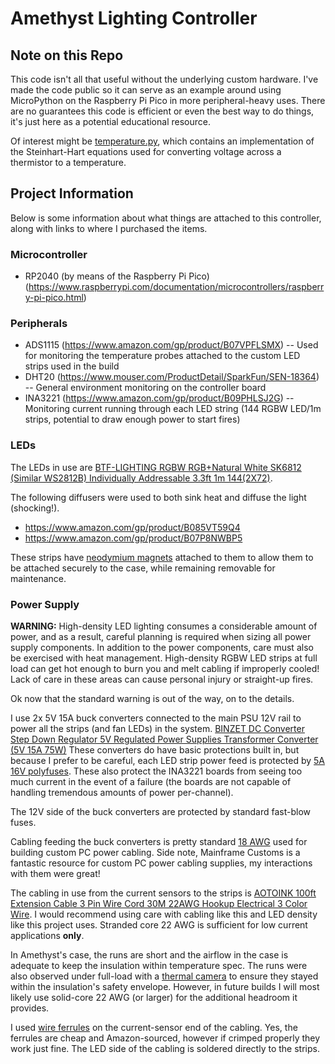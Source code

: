 # Amethyst Lighting Controller

## Note on this Repo

This code isn't all that useful without the underlying custom hardware. I've made the code public so it can
serve as an example around using MicroPython on the Raspberry Pi Pico in more peripheral-heavy uses. There are no 
guarantees this code is efficient or even the best way to do things, it's just here as a potential educational resource.

Of interest might be [temperature.py](src/temperature.py), which contains an implementation of the Steinhart-Hart 
equations used for converting voltage across a thermistor to a temperature.

## Project Information

Below is some information about what things are attached to this controller, along with links to where I purchased the
items.

### Microcontroller

* RP2040 (by means of the Raspberry Pi Pico) (https://www.raspberrypi.com/documentation/microcontrollers/raspberry-pi-pico.html)

### Peripherals

* ADS1115 (https://www.amazon.com/gp/product/B07VPFLSMX) -- Used for monitoring the temperature probes attached to the custom LED strips used in the build
* DHT20 (https://www.mouser.com/ProductDetail/SparkFun/SEN-18364) -- General environment monitoring on the controller board
* INA3221 (https://www.amazon.com/gp/product/B09PHLSJ2G) -- Monitoring current running through each LED string (144 RGBW LED/1m strips, potential to draw enough power to start fires)

### LEDs

The LEDs in use are [BTF-LIGHTING RGBW RGB+Natural White SK6812 (Similar WS2812B) Individually Addressable 3.3ft 1m 144(2X72)](https://www.amazon.com/gp/product/B01N0MA316).

The following diffusers were used to both sink heat and diffuse the light (shocking!).

* https://www.amazon.com/gp/product/B085VT59Q4
* https://www.amazon.com/gp/product/B07P8NWBP5

These strips have [neodymium magnets](https://www.mcmaster.com/catalog/128/3833) attached to them to allow them to be
attached securely to the case, while remaining removable for maintenance.

### Power Supply

**WARNING:** High-density LED lighting consumes a considerable amount of power, and as a result, careful planning is 
required when sizing all power supply components. In addition to the power components, care must also be exercised with 
heat management. High-density RGBW LED strips at full load can get hot enough to burn you and melt cabling if improperly 
cooled! Lack of care in these areas can cause personal injury or straight-up fires.

Ok now that the standard warning is out of the way, on to the details.

I use 2x 5V 15A buck converters connected to the main PSU 12V rail to power all the strips (and fan LEDs) in the system.
[BINZET DC Converter Step Down Regulator 5V Regulated Power Supplies Transformer Converter (5V 15A 75W)](https://www.amazon.com/gp/product/B08Q3LZBZH)
These converters do have basic protections built in, but because I prefer to be careful, each LED strip power feed is
protected by [5A 16V polyfuses](https://www.mouser.com/ProductDetail/Littelfuse/16R500GU). These also protect the 
INA3221 boards from seeing too much current in the event of a failure (the boards are not capable of handling
tremendous amounts of power per-channel).

The 12V side of the buck converters are protected by standard fast-blow fuses.

Cabling feeding the buck converters is pretty standard [18 AWG](https://mainframecustom.com/product-category/cable-sleeving/wire/18awg/) used for building custom PC power cabling. 
Side note, Mainframe Customs is a fantastic resource for custom PC power cabling supplies, my interactions with them 
were great!

The cabling in use from the current sensors to the strips is [AOTOINK 100ft Extension Cable 3 Pin Wire Cord 30M 22AWG Hookup Electrical 3 Color Wire](https://www.amazon.com/gp/product/B08JTZKN4M).
I would recommend using care with cabling like this and LED density like this project uses. Stranded core 22 AWG is 
sufficient for low current applications __only__.

In Amethyst's case, the runs are short and the airflow in the case is adequate to keep the insulation within 
temperature spec. The runs were also observed under full-load with a [thermal camera](https://www.amazon.com/HIKMICRO-Resolution-Measurement-4%C2%B0F-1022%C2%B0F-Temperature/dp/B09FTFHTPR) to ensure they stayed within the
insulation's safety envelope. However, in future builds I will most likely use solid-core 22 AWG (or larger) for the 
additional headroom it provides.

I used [wire ferrules](https://www.amazon.com/gp/product/B07PJK2VNT)
on the current-sensor end of the cabling. Yes, the ferrules are cheap and Amazon-sourced, however if crimped properly
they work just fine. The LED side of the cabling is soldered directly to the strips.